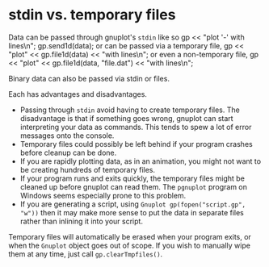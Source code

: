 # stdin vs. temporary files

Data can be passed through gnuplot's `stdin` like so
	gp << "plot '-' with lines\n";
	gp.send1d(data);
or can be passed via a temporary file,
	gp << "plot" << gp.file1d(data) << "with lines\n";
or even a non-temporary file,
	gp << "plot" << gp.file1d(data, "file.dat") << "with lines\n";

Binary data can also be passed via stdin or files.

Each has advantages and disadvantages.

* Passing through `stdin` avoid having to create temporary files.  The disadvantage is that if something goes wrong, gnuplot can start interpreting your data as commands.  This tends to spew a lot of error messages onto the console.
* Temporary files could possibly be left behind if your program crashes before cleanup can be done.
* If you are rapidly plotting data, as in an animation, you might not want to be creating hundreds of temporary files.
* If your program runs and exits quickly, the temporary files might be cleaned up before gnuplot can read them.  The `pgnuplot` program on Windows seems especially prone to this problem.
* If you are generating a script, using `Gnuplot gp(fopen("script.gp", "w"))` then it may make more sense to put the data in separate files rather than inlining it into your script.

Temporary files will automatically be erased when your program exits, or when the `Gnuplot` object goes out of scope.  If you wish to manually wipe them at any time, just call `gp.clearTmpfiles()`.
